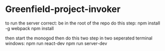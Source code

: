 # Greenfield-project-invoker



to run the server correct:
be in the root of the repo
do this step:
npm install -g webpack
npm install

then start the monogod
then do this two step in two seperated terminal windows:
npm run react-dev
npm run server-dev
